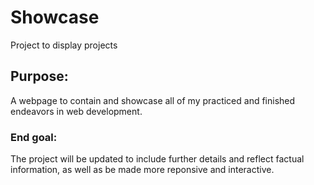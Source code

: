 # Showcase
Project to display projects

## Purpose:
A webpage to contain and showcase all of my practiced and finished endeavors in web development.

### End goal:
The project will be updated to include further details and reflect factual information, as well as be made more reponsive and interactive.
